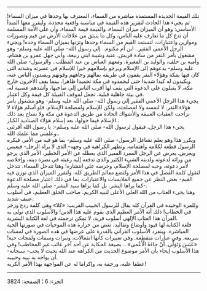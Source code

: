 ------------------------------------------------------------------------

تلك القيمة الجديدة المستمدة مباشرة من السماء، المعترف بها وحدها في ميزان
السماء! ثم يجيء هذا الحادث لتقرير هذه القيمة في مناسبة واقعية محددة.
وليقرر معها المبدأ الأساسي: وهو أن الميزان ميزان السماء، والقيمة قيمة
السماء. وأن على الأمة المسلمة أن تدع كل ما تعارف عليه الناس، وكل ما
ينبثق من علاقات الأرض من قيم وتصورات وموازين واعتبارات، لتستمد القيم من
السماء وحدها وتزنها بميزان السماء وحده! ويجيء الرجل الأعمى الفقير.. ابن
أم مكتوم.. إلى رسول الله- صلى الله عليه وسلم- وهو مشغول بأمر النفر من
سادة قريش. عتبة وشيبة ابني ربيعة، وأبي جهل عمرو بن هشام، وأمية بن خلف،
والوليد بن المغيرة، ومعهم العباس بن عبد المطلب.. والرسول- صلى الله عليه
وسلم- يدعوهم إلى الإسلام ويرجو بإسلامهم خيرا للإسلام في عسرته وشدته التي
كان فيها بمكة وهؤلاء النفر يقفون في طريقه بمالهم وجاههم وقوتهم ويصدون
الناس عنه، ويكيدون له كيدا شديدا حتى ليجمدوه في مكة تجميدا ظاهرا. بينما
يقف الآخرون خارج مكة، لا يقبلون على الدعوة التي يقف لها أقرب الناس إلى
صاحبها، وأشدهم عصبية له، في بيئة جاهلية قبلية، تجعل لموقف القبيلة كل
قيمة وكل اعتبار.  
يجيء هذا الرجل الأعمى الفقير إلى رسول الله- صلى الله عليه وسلم- وهو
مشغول بأمر هؤلاء النفر. لا لنفسه ولا لمصلحته، ولكن للإسلام ولمصلحة
الإسلام. فلو أسلم هؤلاء لا نزاحت العقبات العنيفة والأشواك الحادة من طريق
الدعوة في مكة ولا نساح بعد ذلك الإسلام فيما حولها، بعد إسلام هؤلاء
الصناديد الكبار..  
يجيء هذا الرجل، فيقول لرسول الله- صلى الله عليه وسلم-: يا رسول الله
أقرئني وعلمني مما علمك الله..  
ويكرر هذا وهو يعلم تشاغل الرسول- صلى الله عليه وسلم- بما هو فيه من
الأمر. فيكره الرسول قطعه لكلامه واهتمامه. وتظهر الكراهية في وجهه- الذي
لا يراه الرجل- فيعبس ويعرض. يعرض عن الرجل المفرد الفقير الذي يعطله عن
الأمر الخطير. الأمر الذي يرجو من ورائه لدعوته ولدينه الشيء الكثير والذي
تدفعه إليه رغبته في نصرة دينه، وإخلاصه لأمر دعوته، وحبه لمصلحة الإسلام،
وحرصه على انتشاره! وهنا تتدخل السماء. تتدخل لتقول كلمة الفصل في هذا
الأمر ولتضع معالم الطريق كله، ولتقرر الميزان الذي توزن فيه القيم- بغض
النظر عن جميع الملابسات والاعتبارات. بما في ذلك اعتبار مصلحة الدعوة كما
يراها البشر. بل كما يراها سيد البشر- صلى الله عليه وسلم-.  
وهنا يجىء العتاب من الله العلي الأعلى لنبيه الكريم، صاحب الخلق العظيم،
في أسلوب عنيف شديد.  
وللمرة الوحيدة في القرآن كله يقال للرسول الحبيب القريب: «كلا» وهي كلمة
ردع وزجر في الخطاب! ذلك أنه الأمر العظيم الذي يقوم عليه هذا الدين!
والأسلوب الذي تولى به القرآن هذا العتاب الإلهي أسلوب فريد، لا تمكن
ترجمته في لغة الكتابة البشرية.  
فلغة الكتابة لها قيود وأوضاع وتقاليد، تغض من حرارة هذه الموحيات في
صورتها الحية المباشرة. وينفرد الأسلوب القرآني بالقدرة على عرضها في هذه
الصورة في لمسات سريعة. وفي عبارات متقطعة. وفي تعبيرات كأنها انفعالات،
ونبرات وسمات ولمحات حية! «عَبَسَ وَتَوَلَّى. أَنْ جاءَهُ الْأَعْمى» .. بصيغة الحكاية عن
أحد آخر غائب غير المخاطب! وفي هذا الأسلوب إيحاء بأن الأمر موضوع الحديث
من الكراهة عند الله بحيث لا يحب- سبحانه- أن يواجه به نبيه وحبيبه.  
عطفا عليه، ورحمة به، وإكراما له عن المواجهة بهذا الأمر الكريه!

------------------------------------------------------------------------

الجزء: 6 ¦ الصفحة: 3824
